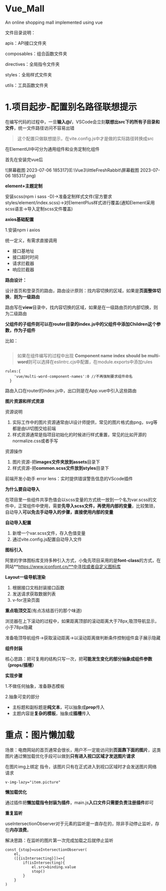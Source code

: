 # Vue_Mall
An online shopping mall implemented using vue

文件目录说明：

apis：API接口文件夹

composables：组合函数文件夹

directives：全局指令文件夹

styles：全局样式文件夹

utils：工具函数文件夹

# 1.项目起步-配置别名路径联想提示

在编写代码的过程中，一旦**输入@/**，VSCode会立刻**联想出src下的所有子目录和文件**，统一文件路径访问不容易出错

> 这个配置只做联想提示，在vite.config.js中才是做的实际路径转换成src

在ElementUI中可分为通用组件和业务定制化组件

首先在安装完vue后

![屏幕截图 2023-07-06 185317](E:\Vue3\littleFreshRabbit\屏幕截图 2023-07-06 185317.png)

**element+主题定制**

安装scss(npm i sass -D)->准备定制样式文件(官方要求 styles/element/index.scss)->对ElementPlus样式进行覆盖(通知Element采用scss语言->导入定制scss文件覆盖)



**axios基础配置**

1.安装npm i axios

统一定义，有需求直接调用

- 接口基地址
- 接口超时时间
- 请求拦截器
- 响应拦截器

**路由设计：**

设计首页和登录页的路由，路由设计原则：找内容切换的区域，如果是**页面整体切换**，**则为一级路由**

路由写在**view**目录中，找内容切换的区域，如果是在一级路由页的内部切换，则为二级路由

**父组件的子组件则可以在router目录的index.js中的父组件中添加Children这个参数，作为子组件**

比如：

```

```



> 如果在组件编写的过程中出现 **Component name index should be multi-word**则可以选择在eslintrc.cjs中配置，在module.exports中添加rules

```
rules:{
    'vue/multi-word-component-names':0 //不再强制要求组件命名
  }
```

路由入口在router的index.js中，出口则是在App.vue中引入这些路由



**图片资源和样式资源**

资源说明

1. 实际工作中的图片资源通常由UI设计师提供，常见的图片格式由png，svg等都是由UI切图交给前端
2. 样式资源通常是指项目初始化的时候进行样式重置，常见的比如开源的normalize.css或者手写

资源操作

1. 图片资源-把**images文件夹放到assets**目录下
2. 样式资源-把**common.scss文件放到styles**目录下

前端开发小助手  error lens：实时提供错误警告信息的VScode插件



**为什么要自动导入**

在项目里一些组件共享色值会以scss变量的方式统一放到一个名为var.scss的文件中，正常组件中使用，需要**先导入scss文件，再使用内部的变量**，比较繁琐，自动导入**可以免去手动导入的步骤，直接使用内部的变量**



**自动导入配置**

1. 新增一个var.scss文件，存入色值变量
2. 通过vite.config.js配置自动导入文件



**图标引入**

阿里的字体图标库支持多种引入方式，小兔先项目采用的是**font-class**的方式，在网站**https://www.iconfont.cn/**中寻找或者自定义图标库



**Layout一级导航渲染**

1. 根据接口文档封装接口函数
2. 发送请求获取数据列表
3. v-for渲染页面



**重点吸顶交互**(有点冻结首行的那个味道)

浏览器在上下滚动的过程中，如果距离顶部的滚动距离大于78px,吸顶导航显示，小于78px隐藏

准备吸顶导航组件->获取滚动距离->以滚动距离做判断条件控制组件盒子展示隐藏



**组件封装**

核心思路：把可复用的结构只写一次，把**可能发生变化的部分抽象成组件参数（props/插槽）**

**实现步骤**

1.不做任何抽象，准备静态模板

2.抽象可变的部分

- 主标题和副标题是**纯文本**，可以抽象成**prop**传入
- 主题内容是**复杂的模板**，抽象成**插槽**传入



# 重点：**图片懒加载**

场景：电商网站的首页通常会很长，用户不一定能访问到**页面靠下面的图片**，这类图片通过懒加载优化手段可以做到**只有进入视口区域才发送图片请求**

在图片img上绑定 指令，该图片只有在正式进入到视口区域时才会发送图片网络请求

```
v-img-lazy="item.picture"
```

**懒加载优化**

通过插件把**懒加载指令封装为插件**，main.js**入口文件只需要负责注册插件**即可

**重复监听**

useIntersectionObserver对于元素的监听是一直存在的，除非手动停止监听，存在**内存浪费**。

解决思路：在监听的图片第一次完成加载之后就停止监听

```
const {stop}=useIntersectionObserver(
	el,
	([{isIntersecting}])=>{
		if(isIntersecting){
			el.src=binding.value
			stop()
		}
	}
)
```

